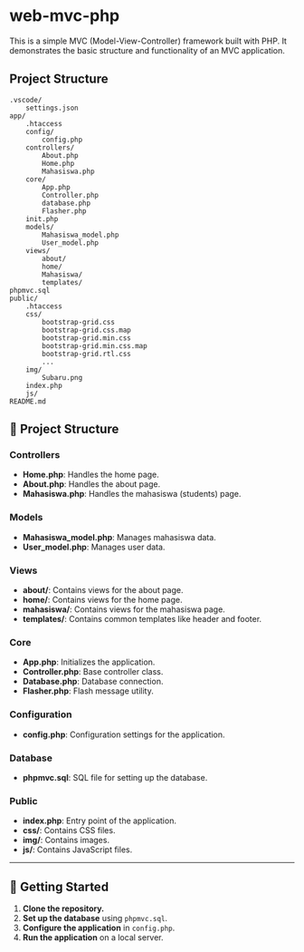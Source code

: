 # web-mvc-php

This is a simple MVC (Model-View-Controller) framework built with PHP. It demonstrates the basic structure and functionality of an MVC application.

## Project Structure

```plaintext
.vscode/
    settings.json
app/
    .htaccess
    config/
        config.php
    controllers/
        About.php
        Home.php
        Mahasiswa.php
    core/
        App.php
        Controller.php
        database.php
        Flasher.php
    init.php
    models/
        Mahasiswa_model.php
        User_model.php
    views/
        about/
        home/
        Mahasiswa/
        templates/
phpmvc.sql
public/
    .htaccess
    css/
        bootstrap-grid.css
        bootstrap-grid.css.map
        bootstrap-grid.min.css
        bootstrap-grid.min.css.map
        bootstrap-grid.rtl.css
        ...
    img/
        Subaru.png
    index.php
    js/
README.md
```

## 📂 Project Structure

### Controllers  
- **Home.php**: Handles the home page.  
- **About.php**: Handles the about page.  
- **Mahasiswa.php**: Handles the mahasiswa (students) page.  

### Models  
- **Mahasiswa_model.php**: Manages mahasiswa data.  
- **User_model.php**: Manages user data.  

### Views  
- **about/**: Contains views for the about page.  
- **home/**: Contains views for the home page.  
- **mahasiswa/**: Contains views for the mahasiswa page.  
- **templates/**: Contains common templates like header and footer.  

### Core  
- **App.php**: Initializes the application.  
- **Controller.php**: Base controller class.  
- **Database.php**: Database connection.  
- **Flasher.php**: Flash message utility.  

### Configuration  
- **config.php**: Configuration settings for the application.  

### Database  
- **phpmvc.sql**: SQL file for setting up the database.  

### Public  
- **index.php**: Entry point of the application.  
- **css/**: Contains CSS files.  
- **img/**: Contains images.  
- **js/**: Contains JavaScript files.  

---

## 🚀 Getting Started

1. **Clone the repository.**  
2. **Set up the database** using `phpmvc.sql`.  
3. **Configure the application** in `config.php`.  
4. **Run the application** on a local server.  
